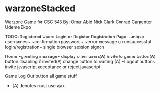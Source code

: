 # warzoneStacked
Warzone Game for CSC 543
By:
Omar Abid
Nick Clark
Conrad Carpenter
Udeme Ekpo


TODO:
Registered Users
Login or Register
Registration Page
  ~unique usernames~
  ~confirmation password~
  ~error message on unsuccessful login/registration~
  single browser session signon
  
Home
  ~greeting message~
  display other users(A)
  invite to game button(A)
  button disabling if invited(A)
  change button to waiting (A)
  ~Logout button~
  invite javascript
  acceptance or reject javascript
  
Game
  Log Out button
  all game stuff
  
  * (A) denotes must use ajax
